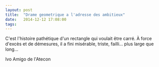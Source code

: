 ```yaml
---
layout: post
title:  "Drame geometrique a l'adresse des ambitieux"
date:   2014-12-12 17:08:00
tags:   
---
```


<p>C'est l'histoire pathétique d'un rectangle qui voulait être carré. À force d'excès et de démesures, il a fini misérable, triste, failli&hellip; plus large que long&hellip;</p>

<p>Ivo Amigo de l'Atecon</p>
